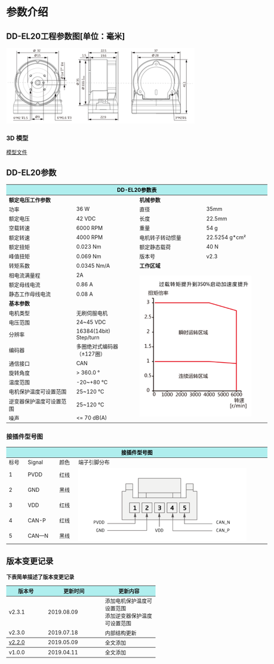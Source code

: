 # 参数介绍 
## DD-EL20工程参数图[单位：毫米]
![DD-EL20]( ../img/DD_EL20_v2_3三视图.png ) 
### 3D 模型
[模型文件]( ../img/DD-EL20_v2_3.step.zip )

## DD-EL20参数

<table style="width:700px"><thead><tr><th colspan="4" style="background: PaleTurquoise; color: black;">DD-EL20参数表</th></tr></thead><tbody><tr><td colspan="2" width=50%><b>额定电压工作参数</b></td><td colspan="2" width=50%><b>机械参数</b></td></tr><tr><td>功率</td><td>36 W</td><td>直径</td><td>35mm</td></tr><tr><td>额定电压</td><td>42 VDC</td><td>长度</td><td>22.5mm</td></tr><tr><td>空载转速</td><td>6000 RPM</td><td>重量</td><td>54 g</td></tr><tr><td>额定转速</td><td>4000 RPM</td><td>电机转子转动惯量</td><td>22.5254 g*cm²</td></tr><tr><td>额定扭矩</td><td>0.023 Nm</td><td>额定静态载荷</td><td>40 N</td></tr><tr><td>峰值扭矩</td><td>0.069 Nm</td><td>版本号</td><td>v2.3</td></tr><tr><td>转矩系数</td><td>0.0345 Nm/A</td><td colspan="2"><b>工作区域</b></td></tr><tr><td>相电流满量程</td><td>2A</td><td colspan="2" rowspan="14"><img src="../img/DD-EL20_v2_2曲线.png" style="width:300px"></td></tr><tr><td>额定母线电流</td><td>0.86 A</td></tr><tr><td>静态工作母线电流</td><td>0.08 A</td></tr><tr><td colspan="2"><b>基本参数</b></td></tr><tr><td>电机类型</td><td>无刷伺服电机</td></tr><tr><td>电压范围</td><td>24~45 VDC</td></tr><tr><td>分辨率</td><td>16384(14bit) Step/turn</td></tr><tr><td>编码器</td><td>多圈绝对式编码器</br>（±127圈）</td></tr><tr><td>通信接口</td><td>CAN</td></tr><tr><td>旋转角度</td><td>> 360.0 °</td></tr><tr><td>温度范围</td><td>-20~+80 °C</td></tr><tr><td>电机保护温度可设置范围</td><td>25~120 °C</td></tr><tr><td>逆变器保护温度可设置范围</td><td>25~120 °C</td></tr><tr><td>噪声</td><td><= 70 dB(A)</td></tr></tbody></table>


### 接插件型号图
<table class="tableizer-table" style="width:700px">
<thead><tr class="tableizer-firstrow"><th colspan="4" style="background: PaleTurquoise; color: black;width:800px">接插件型号图</th></tr></thead><tbody><tr><td>标号</td><td>Signal</td><td>颜色</td><td >端子引脚分布</td></tr><tr><td>1</td><td>PVDD</td><td>红线</td><td rowspan="5"><img src="../img/配线2-3.png" style="width:450px"></td></tr><tr><td>2</td><td>GND</td><td>黑线</td></tr><tr><td>3</td><td>VDD</td><td>红线</td></tr><tr><td>4</td><td>CAN-P</td><td>红线</td></tr><tr><td>5</td><td>CAN—N</td><td>黑线</td></tr></tbody></table>

## 版本变更记录
**下表简单描述了版本变更记录**

<table style="width:400px"><thead><tr style="background:PaleTurquoise"><th style="width:100px">版本号</th><th style="width:150px">更新时间</th><th style="width:150px">更新内容</th></tr></thead><tbody><tr><td>v2.3.1</td><td>2019.08.09</td><td>添加电机保护温度可设置范围 <br>添加逆变器保护温度可设置范围 </td></tr><tr><td>v2.3.0</td><td>2019.07.18</td><td>内部结构更新</th></tr></thead><tbody><tr><td><a href="http://innfos.com/wiki/cn/index.html#!pages/DD-EL20_v2_2.md">v2.2.0 </a></td><td>2019.05.09</td><td>全文添加</th></tr></thead><tbody><tr><td>v1.0.0</td><td>2019.04.11</td><td>全文添加</td></tbody></table>





